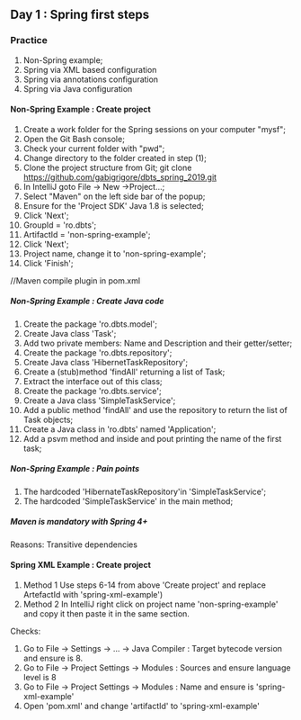 ## Day 1 : Spring first steps

### Practice

1. Non-Spring example;
2. Spring via XML based configuration
3. Spring via annotations configuration
4. Spring via Java configuration

#### Non-Spring Example : Create project

1. Create a work folder for the Spring sessions on your computer "mysf";
2. Open the Git Bash console;
3. Check your current folder with "pwd";
4. Change directory to the folder created in step (1);
5. Clone the project structure from Git;
    git clone https://github.com/gabigrigore/dbts_spring_2019.git 
6. In IntelliJ goto File -> New ->Project...;
7. Select "Maven" on the left side bar of the popup;
8. Ensure for the 'Project SDK' Java 1.8 is selected;
9. Click 'Next';
10. GroupId = 'ro.dbts';
11. ArtifactId = 'non-spring-example';
12. Click 'Next';
13. Project name, change it to 'non-spring-example';
14. Click 'Finish';

//Maven compile plugin in pom.xml

##### Non-Spring Example : Create Java code

1. Create the package 'ro.dbts.model';
2. Create Java class 'Task';
3. Add two private members: Name and Description and their getter/setter;
4. Create the package 'ro.dbts.repository';
5. Create Java class 'HibernetTaskRepository';
6. Create a (stub)method 'findAll' returning a list of Task;
7. Extract the interface out of this class;
8. Create the package 'ro.dbts.service';
9. Create a Java class 'SimpleTaskService';
10. Add a public method 'findAll' and use the repository to return the list of Task objects;
11. Create a Java class in 'ro.dbts' named 'Application';
12. Add a psvm method and inside and pout printing the name of the first task;

##### Non-Spring Example : Pain points

1. The hardcoded 'HibernateTaskRepository'in 'SimpleTaskService';
2. The hardcoded 'SimpleTaskService' in the main method;

##### Maven is mandatory with Spring 4+

Reasons: Transitive dependencies


#### Spring XML Example : Create project

1. Method 1
Use steps 6-14 from above 'Create project' and replace ArtefactId with 'spring-xml-example')
2. Method 2
In IntelliJ right click on project name 'non-spring-example' and copy it then paste it in the same section.

Checks:

1. Go to File -> Settings -> ... -> Java Compiler : Target bytecode version and ensure is 8.
2. Go to File -> Project Settings -> Modules : Sources and ensure language level is 8
3. Go to File -> Project Settings -> Modules : Name and ensure is 'spring-xml-example'
4. Open 'pom.xml' and change 'artifactId' to 'spring-xml-example'
